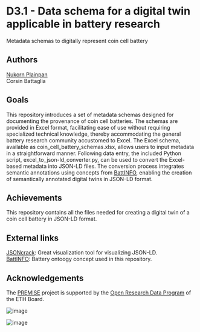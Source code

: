 # D3.1 - Data schema for a digital twin applicable in battery research
Metadata schemas to digitally represent coin cell battery 

## Authors
 [Nukorn Plainpan](https://github.com/NukP)  
Corsin Battaglia 


## Goals
This repository introduces a set of metadata schemas designed for documenting the provenance of coin cell batteries. The schemas are provided in Excel format, facilitating ease of use without requiring specialized technical knowledge, thereby accommodating the general battery research community accustomed to Excel. The Excel schema, available as coin_cell_battery_schemas.xlsx, allows users to input metadata in a straightforward manner. Following data entry, the included Python script, excel_to_json-ld_converter.py, can be used to convert the Excel-based metadata into JSON-LD files. The conversion process integrates semantic annotations using concepts from [BattINFO](https://big-map.github.io/BattINFO/index.html), enabling the creation of semantically annotated digital twins in JSON-LD format.


## Achievements
This repository contains all the files needed for creating a digital twin of a coin cell battery in JSON-LD format. 

## External links
[JSONcrack](https://jsoncrack.com/): Great visualization tool for visualizing JSON-LD.  
[BattINFO](https://big-map.github.io/BattINFO/index.html): Battery ontoogy concept used in this repository. 

## Acknowledgements
The [PREMISE](https://ord-premise.github.io/) project is supported by the [Open Research Data Program](https://ethrat.ch/en/eth-domain/open-research-data/) of the ETH Board.

![image](https://github.com/ord-premise/metadata-batteries/assets/45081142/74640b5c-ee94-41e1-9acd-fa47da866fe8)

![image](https://github.com/ord-premise/metadata-batteries/assets/45081142/d282c4d9-feb3-47dc-b5d4-c616151518be)

